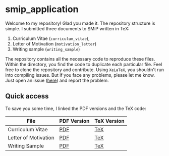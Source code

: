 # smip_application

Welcome to my repository! Glad you made it. The repository structure is simple.
I submitted three documents to SMiP written in TeX: 

1. Curriculum Vitae (`curriculum_vitae`),
2. Letter of Motivation (`motivation_letter`)
3. Writing sample (`writing_sample`)

The repository contains all the necessary code to reproduce these files. Within
the directory, you find the code to duplicate each particular file. Feel free
to clone the repository and contribute. Using `XeLaTeX`, you shouldn't run into
compiling issues. But if you face any problems, please let me know. Just open
an issue ([here](https://github.com/issues)) and report the problem. 

## Quick access

To save you some time, I linked the PDF versions and the TeX code:

| File | PDF Version | TeX Version
| ------ | ----------- | ----------- |
| Curriculum Vitae | [PDF](https://raw.githubusercontent.com/sbissantz/smip_application/master/curriculum_vitae/curriculum_vitae.pdf) | [TeX](https://raw.githubusercontent.com/sbissantz/smip_application/master/curriculum_vitae/curriculum_vitae.tex) |
| Letter of Motivation | [PDF](https://raw.githubusercontent.com/sbissantz/smip_application/master/motivation_letter/motivation_letter.pdf) | [TeX](https://raw.githubusercontent.com/sbissantz/smip_application/master/motivation_letter/motivation_letter.tex)|
Writing Sample | [PDF](https://raw.githubusercontent.com/sbissantz/smip_application/master/writing_sample/writing_sample.pdf) | [TeX](https://raw.githubusercontent.com/sbissantz/smip_application/master/writing_sample/writing_sample.tex) |

